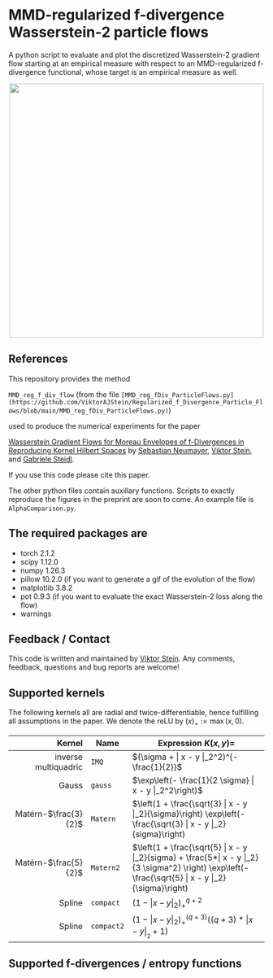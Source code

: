 MMD-regularized f-divergence Wasserstein-2 particle flows
=========================

A python script to evaluate and plot the discretized Wasserstein-2 gradient flow starting at an empirical measure with respect to an MMD-regularized f-divergence functional, whose target is an empirical measure as well.

<p align="center">
  <img src="https://github.com/ViktorAJStein/Regularized_f_Divergence_Particle_Flows/blob/main/images/Bananas.gif" width="500" /> 
</p>

References
---------------------------
This repository provides the method

`MMD_reg_f_div_flow` (from the file `[MMD_reg_fDiv_ParticleFlows.py](https://github.com/ViktorAJStein/Regularized_f_Divergence_Particle_Flows/blob/main/MMD_reg_fDiv_ParticleFlows.py)`)

used to produce the numerical experiments for the paper

[Wasserstein Gradient Flows for Moreau Envelopes of f-Divergences in Reproducing Kernel Hilbert Spaces](https://arxiv.org/abs/2402.04613) by [Sebastian Neumayer](https://scholar.google.com/citations?user=NKL-mLgAAAAJ&hl=en&oi=ao), [Viktor Stein](https://viktorajstein.github.io/), and [Gabriele Steidl](https://page.math.tu-berlin.de/~steidl/).

If you use this code please cite this paper.

The other python files contain auxillary functions.
Scripts to exactly reproduce the figures in the preprint are soon to come. An example file is `AlphaComparison.py`.

The required packages are
---------------------------
* torch 2.1.2
* scipy 1.12.0
* numpy 1.26.3
* pillow 10.2.0 (if you want to generate a gif of the evolution of the flow)
* matplotlib 3.8.2
* pot 0.9.3 (if you want to evaluate the exact Wasserstein-2 loss along the flow)
* warnings


Feedback / Contact
---------------------------
This code is written and maintained by [Viktor Stein](mailto:stein@math.tu-berlin.de). Any comments, feedback, questions and bug reports are welcome!

Supported kernels
---------------------------
The following kernels all are radial and twice-differentiable, hence fulfilling all assumptions in the paper.
We denote the reLU by $(x)_+ := \max(x, 0)$.

Kernel               | Name      | Expression $K(x, y) =$
--------------------:| ----------| ----------------------------------------------
inverse multiquadric | `IMQ`     | $(\sigma + \| x - y \|_2^2)^{-\frac{1}{2}}$ 
Gauss                | `gauss`   | $\exp\left(- \frac{1}{2 \sigma} \| x - y \|_2^2\right)$
Matérn-$\frac{3}{2}$ | `Matern`  | $\left(1 + \frac{\sqrt{3} \| x - y \|_2}{\sigma}\right) \exp\left(- \frac{\sqrt{3} \| x - y \|_2}{sigma}\right)
Matérn-$\frac{5}{2}$ | `Matern2` | $\left(1 + \frac{\sqrt{5} \| x - y \|_2}{sigma} + \frac{5*\| x - y \|_2}{3 \sigma^2} \right) \exp\left(- \frac{\sqrt{5} \| x - y \|_2}{\sigma}\right)
Spline               | `compact` | $(1 - \| x - y \|_2)_+^{q + 2}$
Spline               | `compact2`| $(1 - \| x - y \|_2)_+^(q + 3)  \left( (q + 3)*\| x - y \|__2 + 1 \right)$ 



Supported f-divergences / entropy functions
---------------------------

